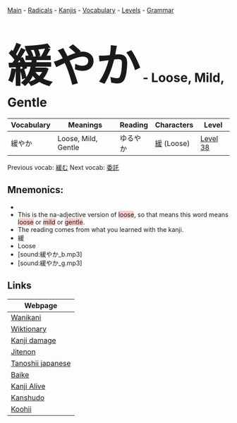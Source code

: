 <style> bigfont {font-size: 100px}</style>
[Main](../README.md) -
[Radicals](../radicals.md) -
[Kanjis](../kanjis.md) -
[Vocabulary](../vocabulary.md) -
[Levels](../levels.md) -
[Grammar](../grammar.md)
# <bigfont> 緩やか</bigfont> - Loose, Mild, Gentle 

| Vocabulary | Meanings | Reading | Characters | Level |
| --- | --- | --- | --- | --- |
| 緩やか | Loose, Mild, Gentle | ゆるやか |  [緩](../kanjis/緩.md) (Loose) | [Level 38](../levels/wk_level38.md) |

Previous vocab: [緩む](緩む.md) Next vocab: [委託](委託.md) 

## Mnemonics:

* 
* This is the na-adjective version of <span style="background-color:#ffcccb"> loose</span>, so that means this word means <span style="background-color:#ffcccb"> loose</span> or <span style="background-color:#ffcccb"> mild</span> or <span style="background-color:#ffcccb"> gentle</span>.
* The reading comes from what you learned with the kanji.
* 緩
* Loose
* [sound:緩やか_b.mp3]
* [sound:緩やか_g.mp3]


## Links 

| Webpage |
| --- |
| [Wanikani          ](https://www.wanikani.com/kanji/緩やか) |
| [Wiktionary        ](https://en.wiktionary.org/wiki/緩やか) |
| [Kanji damage      ](http://www.kanjidamage.com/kanji/search?utf8=✓&q=緩やか) |
| [Jitenon           ](https://jitenon.com/kanji/緩やか) |
| [Tanoshii japanese ](https://www.tanoshiijapanese.com/dictionary/kanji.cfm?k=緩やか) |
| [Baike             ](https://baike.baidu.com/item/緩やか) |
| [Kanji Alive       ](https://app.kanjialive.com/緩やか) |
| [Kanshudo          ](https://www.kanshudo.com/searchmn?q=緩やか) |
| [Koohii            ](https://kanji.koohii.com/study/kanji/緩やか) |
